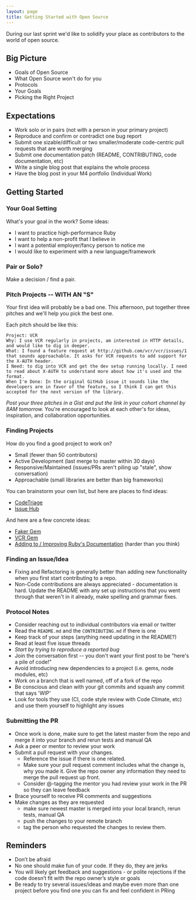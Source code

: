 ```yaml
---
layout: page
title: Getting Started with Open Source
---
```


During our last sprint we'd like to solidify your place as contributors to the world of open source.

## Big Picture

* Goals of Open Source
* What Open Source won't do for you
* Protocols
* Your Goals
* Picking the Right Project

## Expectations

* Work solo or in pairs (not with a person in your primary project)
* Reproduce and confirm or contradict one bug report
* Submit one sizable/difficult or two smaller/moderate code-centric pull requests that are worth merging
* Submit one documentation patch (README, CONTRIBUTING, code documentation, etc)
* Write a single blog post that explains the whole process
* Have the blog post in your M4 portfolio (Individual Work)

## Getting Started

### Your Goal Setting

What's your goal in the work? Some ideas:

* I want to practice high-performance Ruby
* I want to help a non-profit that I believe in
* I want a potential employer/fancy person to notice me
* I would like to experiment with a new language/framework

### Pair or Solo?

Make a decision / find a pair.

### Pitch Projects -- WITH AN "S"

Your first idea will probably be a bad one. This afternoon, put together three pitches and we'll help you pick the best one.

Each pitch should be like this:

```
Project: VCR
Why: I use VCR regularly in projects, am interested in HTTP details, and would like to dig in deeper.
What: I found a feature request at http://github.com/vcr/vcr/issues/1 that sounds approachable. It asks for VCR requests to add support for the X-AUTH header.
I Need: to dig into VCR and get the dev setup running locally. I need to read about X-AUTH to understand more about how it's used and the format.
When I'm Done: In the original GitHub issue it sounds like the developers are in favor of the feature, so I think I can get this accepted for the next version of the library.
```

*Post your three pitches in a Gist and put the link in your cohort channel by 8AM tomorrow.* You're encouraged to look at each other's for ideas, inspiration, and collaboration opportunities.

### Finding Projects

How do you find a good project to work on?

* Small (fewer than 50 contributors)
* Active Development (last merge to master within 30 days)
* Responsive/Maintained (issues/PRs aren't piling up "stale", show conversation)
* Approachable (small libraries are better than big frameworks)

You can brainstorm your own list, but here are places to find ideas:

* [CodeTriage](https://www.codetriage.com/)
* [Issue Hub](http://issuehub.io/?label%5B%5D=help+wanted&language=ruby)

And here are a few concrete ideas:

* [Faker Gem](https://github.com/stympy/faker)
* [VCR Gem](https://github.com/vcr/vcr)
* [Adding to / Improving Ruby's Documentation](http://documenting-ruby.org/) (harder than you think)

### Finding an Issue/Idea

* Fixing and Refactoring is generally better than adding new functionality when you first start contributing to a repo.
* Non-Code contributions are always appreciated - documentation is hard. Update the README with any set up instructions that you went through that weren't in it already, make spelling and grammar fixes.


### Protocol Notes

* Consider reaching out to individual contributors via email or twitter
* Read the `README.md` and the `CONTRIBUTING.md` if there is one
* Keep track of your steps (anything need updating in the README?)
* Read at least five issue threads
* *Start by trying to reproduce a reported bug*
* Join the conversation first -- you don't want your first post to be "here's a pile of code!"
* Avoid introducing new dependencies to a project (i.e. gems, node modules, etc)
* Work on a branch that is well named, off of a fork of the repo
* Be conscious and clean with your git commits and squash any commit that says 'WIP'
* Look for tools they use (CI, code style review with Code Climate, etc) and use them yourself to highlight any issues

### Submitting the PR

* Once work is done, make sure to get the latest master from the repo and merge it into your branch and rerun tests and manual QA
* Ask a peer or mentor to review your work
* Submit a pull request with your changes.
  * Reference the issue if there is one related.
  * Make sure your pull request comment includes what the change is, why you made it. Give the repo owner any information they need to merge the pull request up front.
  * Consider @-tagging the mentor you had review your work in the PR so they can leave feedback
* Brace yourself to receive PR comments and suggestions
* Make changes as they are requested
  * make sure newest master is merged into your local branch, rerun tests, manual QA
  * push the changes to your remote branch
  * tag the person who requested the changes to review them.

## Reminders

* Don’t be afraid
* No one should make fun of your code. If they do, they are jerks
* You will likely get feedback and suggestions - or polite rejections if the code doesn’t fit with the repo owner’s style or goals
* Be ready to try several issues/ideas and maybe even more than one project before you find one you can fix and feel confident in PRing
